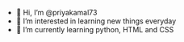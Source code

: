 - 👋 Hi, I’m @priyakamal73
- 👀 I’m interested in learning new things everyday
- 🌱 I’m currently learning python, HTML and CSS

<!---
priyakamal73/priyakamal73 is a ✨ special ✨ repository because its `README.md` (this file) appears on your GitHub profile.
You can click the Preview link to take a look at your changes.
--->
